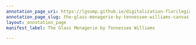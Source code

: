 ```yaml
---
annotation_page_uri: https://lgsump.github.io/digitalization-florilegium/annotations/the-glass-menagerie-by-tennessee-williams-canvas-1-1265-141261.json
annotation_page_slug: the-glass-menagerie-by-tennessee-williams-canvas-1-1265-141261
layout: annotation_page
manifest_label: The Glass Menagerie by Tennessee Williams

---
```

